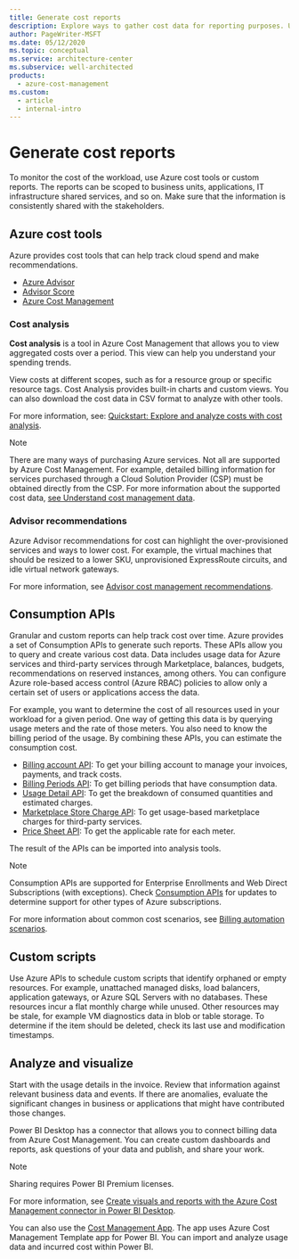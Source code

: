 ```yaml
---
title: Generate cost reports
description: Explore ways to gather cost data for reporting purposes. Use Azure cost tools, consumption APIs, and custom scripts. Analyze and visualize the data.
author: PageWriter-MSFT
ms.date: 05/12/2020
ms.topic: conceptual
ms.service: architecture-center
ms.subservice: well-architected
products:
  - azure-cost-management
ms.custom:
  - article
  - internal-intro
---
```


# Generate cost reports

To monitor the cost of the workload, use Azure cost tools or custom reports. The reports can be scoped to business units, applications, IT infrastructure shared services, and so on. Make sure that the information is consistently shared with the stakeholders.

## Azure cost tools

Azure provides cost tools that can help track cloud spend and make recommendations.

- [Azure Advisor](/azure/advisor/advisor-cost-recommendations)
- [Advisor Score](/azure/advisor/azure-advisor-score)
- [Azure Cost Management](/azure/cost-management-billing/costs/)

### Cost analysis

**Cost analysis** is a tool in Azure Cost Management that allows you to view aggregated costs over a period. This view can help you understand your spending trends.

View costs at different scopes, such as for a resource group or specific resource tags. Cost Analysis provides built-in charts and custom views. You can also download the cost data in CSV format to analyze with other tools.

For more information, see: [Quickstart: Explore and analyze costs with cost analysis](/azure/cost-management/quick-acm-cost-analysis).

> [!NOTE]
> There are many ways of purchasing Azure services. Not all are supported by Azure Cost Management. For example, detailed billing information for services purchased through a Cloud Solution Provider (CSP) must be obtained directly from the CSP. For more information about the supported cost data, [see Understand cost management data](/azure/cost-management/quick-acm-cost-analysis).

### Advisor recommendations

Azure Advisor recommendations for cost can highlight the over-provisioned services and ways to lower cost. For example, the virtual machines that should be resized to a lower SKU, unprovisioned ExpressRoute circuits, and idle virtual network gateways.

For more information, see [Advisor cost management recommendations](/azure/advisor/advisor-cost-recommendations).

## Consumption APIs

Granular and custom reports can help track cost over time. Azure provides a set of Consumption APIs to generate such reports. These APIs allow you to query and create various cost data. Data includes usage data for Azure services and third-party services through Marketplace, balances, budgets, recommendations on reserved instances, among others. You can configure Azure role-based access control (Azure RBAC) policies to allow only a certain set of users or applications access the data.

For example, you want to determine the cost of all resources used in your workload for a given period. One way of getting this data is by querying usage meters and the rate of those meters. You also need to know the billing period of the usage. By combining these APIs, you can estimate the consumption cost.

- [Billing account API](/rest/api/billing/2019-10-01-preview/billingaccounts): To get your billing account to manage your invoices, payments, and track costs.
- [Billing Periods API](/rest/api/billing/enterprise/billing-enterprise-api-billing-periods): To get billing periods that have consumption data.
- [Usage Detail API](/rest/api/billing/enterprise/billing-enterprise-api-usage-detail): To get the breakdown of consumed quantities and estimated charges.
- [Marketplace Store Charge API](/rest/api/billing/enterprise/billing-enterprise-api-marketplace-storecharge): To get usage-based marketplace charges for third-party services.
- [Price Sheet API](/rest/api/billing/enterprise/billing-enterprise-api-pricesheet): To get the applicable rate for each meter.

The result of the APIs can be imported into analysis tools.

> [!NOTE]
> Consumption APIs are supported for Enterprise Enrollments and Web Direct Subscriptions (with exceptions). Check [Consumption APIs](/rest/api/consumption/) for updates to determine support for other types of Azure subscriptions.

For more information about common cost scenarios, see [Billing automation scenarios](/azure/cost-management-billing/manage/cost-management-automation-scenarios).

## Custom scripts

Use Azure APIs to schedule custom scripts that identify orphaned or empty resources. For example, unattached managed disks, load balancers, application gateways, or Azure SQL Servers with no databases. These resources incur a flat monthly charge while unused. Other resources may be stale, for example VM diagnostics data in blob or table storage. To determine if the item should be deleted, check its last use and modification timestamps.

## Analyze and visualize

Start with the usage details in the invoice. Review that information against relevant business data and events. If there are anomalies, evaluate the significant changes in business or applications that might have contributed those changes.

Power BI Desktop has a connector that allows you to connect billing data from Azure Cost Management. You can create custom dashboards and reports, ask questions of your data and publish, and share your work.

> [!NOTE]
> Sharing requires Power BI Premium licenses.

For more information, see [Create visuals and reports with the Azure Cost Management connector in Power BI Desktop](/power-bi/desktop-connect-azure-cost-management).

You can also use the [Cost Management App](https://appsource.microsoft.com/product/power-bi/costmanagement.azurecostmanagementapp). The app uses Azure Cost Management Template app for Power BI. You can import and analyze usage data and incurred cost within Power BI.
